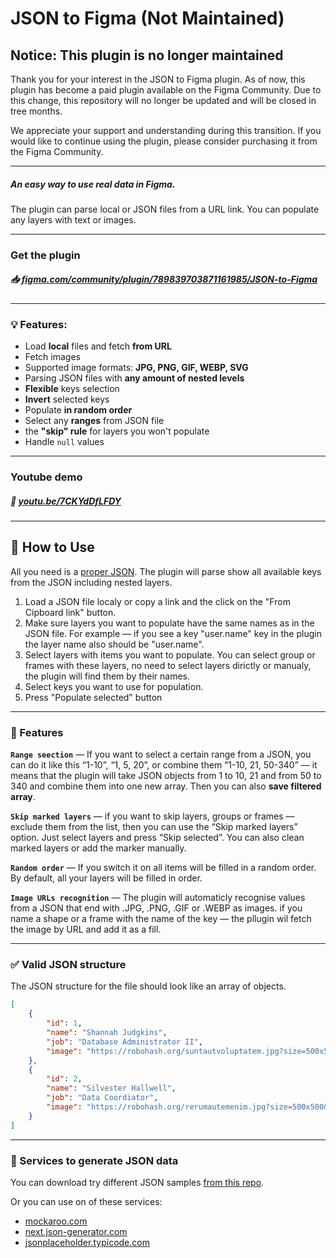 # JSON to Figma (Not Maintained)

## Notice: This plugin is no longer maintained

Thank you for your interest in the JSON to Figma plugin. As of now, this plugin has become a paid plugin available on the Figma Community. Due to this change, this repository will no longer be updated and will be closed in tree months.

We appreciate your support and understanding during this transition. If you would like to continue using the plugin, please consider purchasing it from the Figma Community.

---

##### An easy way to use real data in Figma.

The plugin can parse local or JSON files from a URL link. You can populate any layers with text or images.

---

### Get the plugin

##### 📥 [figma.com/community/plugin/789839703871161985/JSON-to-Figma](https://www.figma.com/community/plugin/789839703871161985/JSON-to-Figma)

---

### 💡 Features:

-   Load **local** files and fetch **from URL**
-   Fetch images
-   Supported image formats: **JPG, PNG, GIF, WEBP, SVG**
-   Parsing JSON files with **any amount of nested levels**
-   **Flexible** keys selection
-   **Invert** selected keys
-   Populate **in random order**
-   Select any **ranges** from JSON file
-   the **"skip" rule** for layers you won't populate
-   Handle `null` values

---

### Youtube demo

##### 🎥 [youtu.be/7CKYdDfLFDY](https://youtu.be/J9Hu2hNSWvE)

---

## 🚀 How to Use

All you need is a [proper JSON](#-valid-json-structure). The plugin will parse show all available keys from the JSON including nested layers.

1. Load a JSON file localy or copy a link and the click on the "From Cipboard link" button.
2. Make sure layers you want to populate have the same names as in the JSON file. For example — if you see a key "user.name" key in the plugin the layer name also should be "user.name".
3. Select layers with items you want to populate. You can select group or frames with these layers, no need to select layers dirictly or manualy, the plugin will find them by their names.
4. Select keys you want to use for population.
5. Press "Populate selected" button

---

### 🤘 Features

**`Range seection`** — If you want to select a certain range from a JSON, you can do it like this “1-10”, “1, 5, 20”, or combine them “1-10, 21, 50-340” — it means that the plugin will take JSON objects from 1 to 10, 21 and from 50 to 340 and combine them into one new array. Then you can also **save filtered array**.

**`Skip marked layers`** — if you want to skip layers, groups or frames — exclude them from the list, then you can use the “Skip marked layers” option. Just select layers and press “Skip selected”. You can also clean marked layers or add the marker manually.

**`Random order`** — If you switch it on all items will be filled in a random order. By default, all your layers will be filled in order.

**`Image URLs recognition`** — The plugin will automaticly recognise values from a JSON that end with .JPG, .PNG, .GIF or .WEBP as images. if you name a shape or a frame with the name of the key — the pllugin wil fetch the image by URL and add it as a fill.

---

### ✅ Valid JSON structure

The JSON structure for the file should look like an array of objects.

```json
[
    {
        "id": 1,
        "name": "Shannah Judgkins",
        "job": "Database Administrator II",
        "image": "https://robohash.org/suntautvoluptatem.jpg?size=500x500&set=set1"
    },
    {
        "id": 2,
        "name": "Silvester Hallwell",
        "job": "Data Coordiator",
        "image": "https://robohash.org/rerumautemenim.jpg?size=500x500&set=set1"
    }
]
```

---

### 📓 Services to generate JSON data

You can download try different JSON samples [from this repo](https://github.com/PavelLaptev/JSON-to-Figma-2.0-React/tree/master/json-test-files).

Or you can use on of these services:

-   [mockaroo.com](https://www.mockaroo.com/)
-   [next.json-generator.com](https://next.json-generator.com/EyLps-PPO?fbclid=IwAR0WGNKJMclqcS6qwRHj-NXOyF52BjQYJp9osgeWRmN2iCGZ47awnDDLhmI)
-   [jsonplaceholder.typicode.com](https://jsonplaceholder.typicode.com/)
